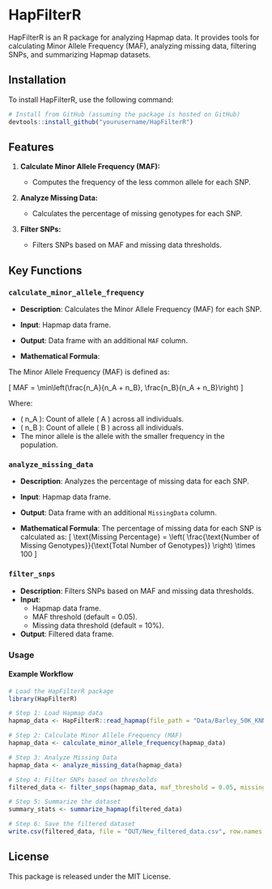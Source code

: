 # HapFilterR

HapFilterR is an R package for analyzing Hapmap data. It provides tools for calculating Minor Allele Frequency (MAF), analyzing missing data, filtering SNPs, and summarizing Hapmap datasets.

## Installation

To install HapFilterR, use the following command:

```r
# Install from GitHub (assuming the package is hosted on GitHub)
devtools::install_github("yourusername/HapFilterR")
```

## Features

1. **Calculate Minor Allele Frequency (MAF):**
   - Computes the frequency of the less common allele for each SNP.

2. **Analyze Missing Data:**
   - Calculates the percentage of missing genotypes for each SNP.

3. **Filter SNPs:**
   - Filters SNPs based on MAF and missing data thresholds.

## Key Functions

### `calculate_minor_allele_frequency`
- **Description**: Calculates the Minor Allele Frequency (MAF) for each SNP.
- **Input**: Hapmap data frame.
- **Output**: Data frame with an additional `MAF` column.

- **Mathematical Formula**:

The Minor Allele Frequency (MAF) is defined as:

\[
MAF = \min\left(\frac{n_A}{n_A + n_B}, \frac{n_B}{n_A + n_B}\right)
\]

Where:
- \( n_A \): Count of allele \( A \) across all individuals.
- \( n_B \): Count of allele \( B \) across all individuals.
- The minor allele is the allele with the smaller frequency in the population.


### `analyze_missing_data`
- **Description**: Analyzes the percentage of missing data for each SNP.
- **Input**: Hapmap data frame.
- **Output**: Data frame with an additional `MissingData` column.

- **Mathematical Formula**:
  The percentage of missing data for each SNP is calculated as:
  \[
  \text{Missing Percentage} = \left( \frac{\text{Number of Missing Genotypes}}{\text{Total Number of Genotypes}} \right) \times 100
  \]

### `filter_snps`
- **Description**: Filters SNPs based on MAF and missing data thresholds.
- **Input**:
  - Hapmap data frame.
  - MAF threshold (default = 0.05).
  - Missing data threshold (default = 10%).
- **Output**: Filtered data frame.

### Usage

#### Example Workflow

```r
# Load the HapFilterR package
library(HapFilterR)

# Step 1: Load Hapmap data
hapmap_data <- HapFilterR::read_hapmap(file_path = "Data/Barley_50K_KNNimp.hmp.tsv")

# Step 2: Calculate Minor Allele Frequency (MAF)
hapmap_data <- calculate_minor_allele_frequency(hapmap_data)

# Step 3: Analyze Missing Data
hapmap_data <- analyze_missing_data(hapmap_data)

# Step 4: Filter SNPs based on thresholds
filtered_data <- filter_snps(hapmap_data, maf_threshold = 0.05, missing_threshold = 10)

# Step 5: Summarize the dataset
summary_stats <- summarize_hapmap(filtered_data)

# Step 6: Save the filtered dataset
write.csv(filtered_data, file = "OUT/New_filtered_data.csv", row.names = FALSE)
```

## License

This package is released under the MIT License.

